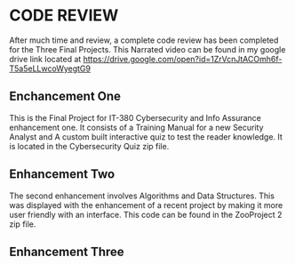 

# CODE REVIEW
After much time and review, a complete code review has been completed for the Three Final Projects. 
This Narrated video can be found in my google drive link located at 
https://drive.google.com/open?id=1ZrVcnJtACOmh6f-T5a5eLLwcoWyegtG9
## Enchancement One
This is the Final Project for IT-380 Cybersecurity and Info Assurance enhancement one. It consists of a Training Manual for a new Security Analyst and A custom built interactive quiz to test the reader knowledge. It is located in the Cybersecurity Quiz zip file.
## Enhancement Two 
The second enhancement involves Algorithms and Data Structures. This was displayed with the enhancement of a recent project by making it more user friendly with an interface. This code can be found in the ZooProject 2 zip file.
## Enhancement Three
